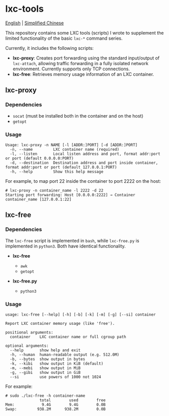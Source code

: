 # lxc-tools

[English](README.md) | [Simplified Chinese](README_cn.md)

This repository contains some LXC tools (scripts) I wrote to supplement the limited functionality of the basic `lxc-*` command series.

Currently, it includes the following scripts:

* **lxc-proxy**: Creates port forwarding using the standard input/output of `lxc-attach`, allowing traffic forwarding in a fully isolated network environment. Currently supports only TCP connections.
* **lxc-free**: Retrieves memory usage information of an LXC container.

## lxc-proxy

### Dependencies

* `socat` (must be installed both in the container and on the host)
* `getopt`

### Usage

```
Usage: lxc-proxy -n NAME [-l [ADDR:]PORT] [-d [ADDR:]PORT]
  -n, --name         LXC container name (required)
  -l, --listen       Local listen address and port, format addr:port or port (default 0.0.0.0:PORT)
  -d, --destination  Destination address and port inside container, format addr:port or port (default 127.0.0.1:PORT)
  -h, --help         Show this help message
```

For example, to map port 22 inside the container to port 2222 on the host:

```
# lxc-proxy -n container_name -l 2222 -d 22
Starting port forwarding: Host [0.0.0.0:2222] → Container container_name [127.0.0.1:22]
```

## lxc-free

### Dependencies

The `lxc-free` script is implemented in `bash`, while `lxc-free.py` is implemented in `python3`. Both have identical functionality.

* **lxc-free**

  * `awk`
  * `getopt`
* **lxc-free.py**

  * `python3`

### Usage

```
usage: lxc-free [--help] [-h] [-b] [-k] [-m] [-g] [--si] container

Report LXC container memory usage (like 'free').

positional arguments:
  container    LXC container name or full cgroup path

optional arguments:
  --help       show help and exit
  -h, --human  human-readable output (e.g. 512.0M)
  -b, --bytes  show output in bytes
  -k, --kibi   show output in KiB (default)
  -m, --mebi   show output in MiB
  -g, --gibi   show output in GiB
  --si         use powers of 1000 not 1024
```

For example:

```
# sudo ./lxc-free -h container-name
               total        used        free
Mem:            9.4G        9.4G        0.0B
Swap:         938.2M      938.2M        0.0B
```
